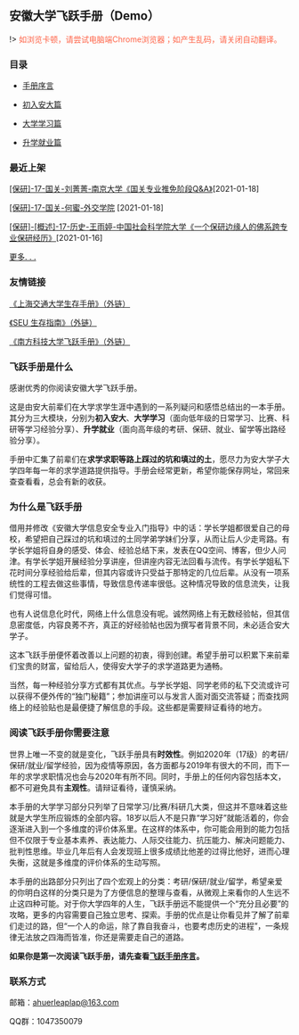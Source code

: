 ## 安徽大学飞跃手册（Demo）

!> <font color="ff6347">如浏览卡顿，请尝试电脑端Chrome浏览器；如产生乱码，请关闭自动翻译。</font>

### 目录

* [手册序言](Preface/xu.md)

* [初入安大篇](contents.md)

* [大学学习篇](contents.md)

* [升学就业篇](contents.md)

### 最近上架

[[保研]-17-国关-刘菁菁-南京大学《国关专业推免阶段Q&A》](升学就业/社会与政治学院/17-国关-刘菁菁.md)[2021-01-18]

[[保研]-17-国关-何蜜-外交学院](升学就业/社会与政治学院/17-国关-何蜜.md) [2021-01-18]

[[保研]-[概述]-17-历史-王雨婷-中国社会科学院大学《一个保研边缘人的佛系跨专业保研经历》](升学就业/历史系/17-历史-王雨婷.md)[2021-01-16]

[更多. . . ](more.md)

### 友情链接

[《上海交通大学生存手册》（外链）](https://survivesjtu.gitbook.io/survivesjtumanual/xu/xu)

[《SEU 生存指南》（外链）](https://www.yuque.com/wangzonghui-jujm4/telvdb)

[《南方科技大学飞跃手册》（外链）](https://sustech-application.github.io/2020-Fall/#/)

### 飞跃手册是什么

感谢优秀的你阅读安徽大学飞跃手册。

这是由安大前辈们在大学求学生涯中遇到的一系列疑问和感悟总结出的一本手册。其分为三大模块，分别为**初入安大**、**大学学习**（面向低年级的日常学习、比赛、科研等学习经验分享）、**升学就业**（面向高年级的考研、保研、就业、留学等出路经验分享）。

手册中汇集了前辈们在**求学求职等路上踩过的坑和填过的土**，愿尽力为安大学子大学四年每一年的求学道路提供指导。手册会经常更新，希望你能保存网址，常回来查查看看，总会有新的收获。

### 为什么是飞跃手册

借用并修改《安徽大学信息安全专业入门指导》中的话：学长学姐都很爱自己的母校，希望把自己踩过的坑和填过的土同学弟学妹们分享，从而让后人少走弯路。有学长学姐将自身的感受、体会、经验总结下来，发表在QQ空间、博客，但少人问津。有学长学姐开展经验分享讲座，但讲座内容无法回看与流传。有学长学姐私下花时间分享经验给后辈，但其内容或许只受益于那特定的几位后辈。从没有一项系统性的工程去做这些事情，导致信息传递率很低。这种情况导致的信息流失，让我们觉得可惜。

也有人说信息化时代，网络上什么信息没有呢。诚然网络上有无数经验帖，但其信息密度低，内容良莠不齐，真正的好经验帖也因为撰写者背景不同，未必适合安大学子。

这本飞跃手册便怀着改善以上问题的初衷，得到创建。希望手册可以积累下来前辈们宝贵的财富，留给后人，使得安大学子的求学道路更为通畅。

当然，每一种经验分享方式都有其优点。与学长学姐、同学老师的私下交流或许可以获得不便外传的“独门秘籍”；参加讲座可以与发言人面对面交流答疑；而查找网络上的经验贴也是最便捷了解信息的手段。这些都是需要辩证看待的地方。

### 阅读飞跃手册你需要注意

世界上唯一不变的就是变化，飞跃手册具有**时效性**。例如2020年（17级）的考研/保研/就业/留学经验，因为疫情等原因，各方面都与2019年有很大的不同，而下一年的求学求职情况也会与2020年有所不同。同时，手册上的任何内容包括本文，都不可避免具有**主观性**。请辩证看待，谨慎采纳。

本手册的大学学习部分只列举了日常学习/比赛/科研几大类，但这并不意味着这些就是大学生所应锻炼的全部内容。18岁以后人不是只靠“学习好”就能活着的，你会逐渐进入到一个多维度的评价体系里。在这样的体系中，你可能会用到的能力包括但不仅限于专业基本素养、表达能力、人际交往能力、抗压能力、解决问题能力、批判性思维。毕业几年后有人会发现班上很多成绩比他差的过得比他好，进而心理失衡，这就是多维度的评价体系的生动写照。

本手册的出路部分只列出了四个宏观上的分类：考研/保研/就业/留学，希望亲爱的你明白这样的分类只是为了方便信息的整理与查看，从微观上来看你的人生远不止这四种可能。对于你大学四年的人生，飞跃手册远不能提供一个“充分且必要”的攻略，更多的内容需要自己独立思考、探索。手册的优点是让你看见并了解了前辈们走过的路，但“一个人的命运，除了靠自我奋斗，也要考虑历史的进程”，一条规律无法放之四海而皆准，你还是需要走自己的道路。

**如果你是第一次阅读飞跃手册，请先查看[飞跃手册序言](Preface/xu.md)。**

### 联系方式

邮箱：ahuerleaplap@163.com 

QQ群：1047350079

<br><font color="#C8C8C8"><span id="busuanzi_container_site_pv" style='display:none'>飞跃手册总浏览量: <span id="busuanzi_value_site_pv"></span> 次
</span>
<span id="busuanzi_container_site_uv" style='display:none'> | 总访客数: <span id="busuanzi_value_site_uv"></span> 人
</font></span>
<br>
